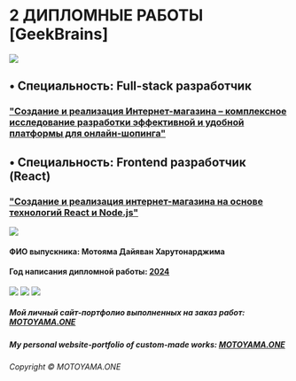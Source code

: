 # 2 ДИПЛОМНЫЕ РАБОТЫ [GeekBrains]

![](https://motoyama.one/mt-content/uploads/2016/08/image0.gif "")

## •	Специальность: Full-stack разработчик

### <a href="https://github.com/DAYIAWAN/Course-at-GB/tree/main/myCourses/MAIN-myGraduationWork-2024/Full-stack/" target="_blank">"Создание и реализация Интернет-магазина – комплексное исследование разработки эффективной и удобной платформы для онлайн-шопинга"</a>

## •	Специальность: Frontend разработчик (React)

### <a href="https://github.com/DAYIAWAN/Course-at-GB/tree/main/myCourses/MAIN-myGraduationWork-2024/React/" target="_blank">"Создание и реализация интернет-магазина на основе технологий React и Node.js"</a>

![](https://motoyama.one/mt-content/uploads/2016/08/image0.gif "")

#### ФИО выпускника: Мотояма Дайяван Харутонарджима

#### Год написания дипломной работы: <u>2024</u>

![](https://motoyama.one/mt-content/uploads/2016/08/image0.gif "")
![](https://motoyama.one/mt-content/uploads/2016/08/image0.gif "")
![](https://motoyama.one/mt-content/uploads/2016/08/image0.gif "")

##### Мой личный сайт-портфолио выполненных на заказ работ: <a href="https://motoyama.one" target="_blank">MOTOYAMA.ONE</a>

##### My personal website-portfolio of custom-made works: <a href="https://motoyama.one" target="_blank">MOTOYAMA.ONE</a>

###### Copyright © MOTOYAMA.ONE